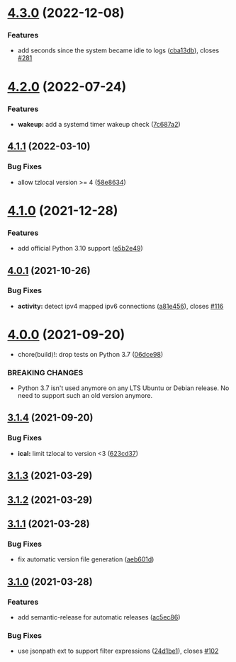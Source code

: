 # [4.3.0](https://github.com/languitar/autosuspend/compare/v4.2.0...v4.3.0) (2022-12-08)


### Features

* add seconds since the system became idle to logs ([cba13db](https://github.com/languitar/autosuspend/commit/cba13db8c50a5fbab05447c3f6ce74cf85898100)), closes [#281](https://github.com/languitar/autosuspend/issues/281)

# [4.2.0](https://github.com/languitar/autosuspend/compare/v4.1.1...v4.2.0) (2022-07-24)


### Features

* **wakeup:** add a systemd timer wakeup check ([7c687a2](https://github.com/languitar/autosuspend/commit/7c687a23f705d46c65ef400332483a32ff6eaa79))

## [4.1.1](https://github.com/languitar/autosuspend/compare/v4.1.0...v4.1.1) (2022-03-10)


### Bug Fixes

* allow tzlocal version >= 4 ([58e8634](https://github.com/languitar/autosuspend/commit/58e8634347cc5bf25cbfbfccfe874d05420bb995))

# [4.1.0](https://github.com/languitar/autosuspend/compare/v4.0.1...v4.1.0) (2021-12-28)


### Features

* add official Python 3.10 support ([e5b2e49](https://github.com/languitar/autosuspend/commit/e5b2e494986d13ac29a06cfac0c5a6601c372671))

## [4.0.1](https://github.com/languitar/autosuspend/compare/v4.0.0...v4.0.1) (2021-10-26)


### Bug Fixes

* **activity:** detect ipv4 mapped ipv6 connections ([a81e456](https://github.com/languitar/autosuspend/commit/a81e456aa89737a0a2f03ec5af5ffaf2e7738073)), closes [#116](https://github.com/languitar/autosuspend/issues/116)

# [4.0.0](https://github.com/languitar/autosuspend/compare/v3.1.4...v4.0.0) (2021-09-20)


* chore(build)!: drop tests on Python 3.7 ([06dce98](https://github.com/languitar/autosuspend/commit/06dce98882d5c8fa4d5e90623660c43d006eefa0))


### BREAKING CHANGES

* Python 3.7 isn't used anymore on any LTS Ubuntu or
    Debian release. No need to support such an old version anymore.

## [3.1.4](https://github.com/languitar/autosuspend/compare/v3.1.3...v3.1.4) (2021-09-20)


### Bug Fixes

* **ical:** limit tzlocal to version <3 ([623cd37](https://github.com/languitar/autosuspend/commit/623cd371df03a6fe3305eca4cf9e57c4d76b5c8a))

## [3.1.3](https://github.com/languitar/autosuspend/compare/v3.1.2...v3.1.3) (2021-03-29)

## [3.1.2](https://github.com/languitar/autosuspend/compare/v3.1.1...v3.1.2) (2021-03-29)

## [3.1.1](https://github.com/languitar/autosuspend/compare/v3.1.0...v3.1.1) (2021-03-28)


### Bug Fixes

* fix automatic version file generation ([aeb601d](https://github.com/languitar/autosuspend/commit/aeb601d523791780e5da592476b365bbc4b3f4c5))

## [3.1.0](https://github.com/languitar/autosuspend/compare/v3.0.1...v3.1.0) (2021-03-28)


### Features

* add semantic-release for automatic releases ([ac5ec86](https://github.com/languitar/autosuspend/commit/ac5ec8617681b537714f8eb8fef4ce0872989f2a))


### Bug Fixes

* use jsonpath ext to support filter expressions ([24d1be1](https://github.com/languitar/autosuspend/commit/24d1be1fcbd59d8e29a1bbfdc162e253e2f239c4)), closes [#102](https://github.com/languitar/autosuspend/issues/102)
